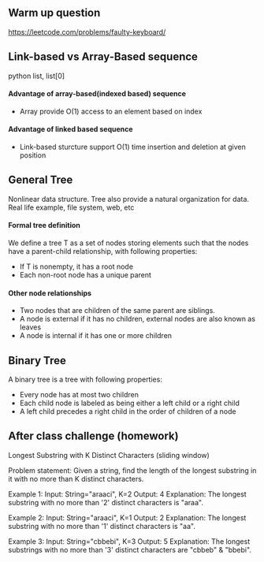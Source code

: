 ## Warm up question
https://leetcode.com/problems/faulty-keyboard/

## Link-based vs Array-Based sequence
python list, list[0]

#### Advantage of array-based(indexed based) sequence
- Array provide O(1) access to an element based on index

#### Advantage of linked based sequence
- Link-based sturcture support O(1) time insertion and deletion at given position

## General Tree
Nonlinear data structure. Tree also provide a natural organization for data. Real life example, file system, web, etc

#### Formal tree definition
We define a tree T as a set of nodes storing elements such that the nodes have a parent-child relationship, with following properties:

- If T is nonempty, it has a root node
- Each non-root node has a unique parent 

#### Other node relationships
- Two nodes that are children of the same parent are siblings.
- A node is external if it has no children, external nodes are also known as leaves
- A node is internal if it has one or more children

## Binary Tree
A binary tree is a tree with following properties:
- Every node has at most two children
- Each child node is labeled as being either a left child or a right child
- A left child precedes a right child in the order of children of a node

## After class challenge (homework)
Longest Substring with K Distinct Characters (sliding window)

Problem statement: Given a string, find the length of the longest substring in it with no more than K distinct characters.

Example 1:
Input: String="araaci", K=2
Output: 4
Explanation: The longest substring with no more than '2' distinct characters is "araa".

Example 2:
Input: String="araaci", K=1
Output: 2
Explanation: The longest substring with no more than '1' distinct characters is "aa".

Example 3:
Input: String="cbbebi", K=3
Output: 5
Explanation: The longest substrings with no more than '3' distinct characters are "cbbeb" & "bbebi".